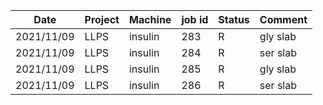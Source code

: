 |    Date     |   Project   |   Machine  |  job id  |  Status  |    Comment    |
| ----------- | ----------- | ---------- | -------- | -------- | ------------- |
| 2021/11/09  |    LLPS     |   insulin  |   283    |     R    |    gly slab   |
| 2021/11/09  |    LLPS     |   insulin  |   284    |     R    |    ser slab   |
| 2021/11/09  |    LLPS     |   insulin  |   285    |     R    |    gly slab   |
| 2021/11/09  |    LLPS     |   insulin  |   286    |     R    |    ser slab   |
